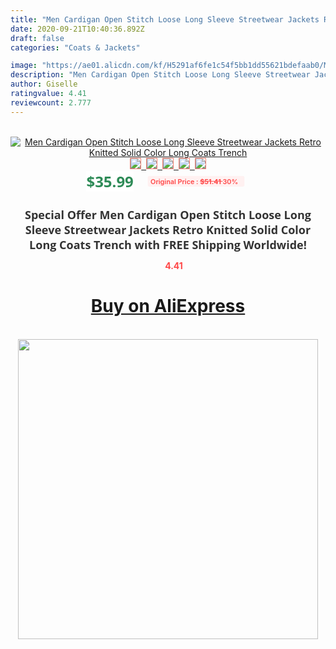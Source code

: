 ```yaml
---
title: "Men Cardigan Open Stitch Loose Long Sleeve Streetwear Jackets Retro Knitted Solid Color Long Coats Trench"
date: 2020-09-21T10:40:36.892Z
draft: false
categories: "Coats & Jackets"

image: "https://ae01.alicdn.com/kf/H5291af6fe1c54f5bb1dd55621bdefaab0/Men-Cardigan-Open-Stitch-Loose-Long-Sleeve-Streetwear-Jackets-Retro-Knitted-Solid-Color-Long-Coats-Trench.png_220x220.png"
description: "Men Cardigan Open Stitch Loose Long Sleeve Streetwear Jackets Retro Knitted Solid Color Long Coats Trench"
author: Giselle
ratingvalue: 4.41
reviewcount: 2.777
---
```

<br>
<div style="text-align: center;">
<a href="https://s.click.aliexpress.com/e/_AS55pL" target="_blank" rel="nofollow noopener noreferrer"><img alt="Men Cardigan Open Stitch Loose Long Sleeve Streetwear Jackets Retro Knitted Solid Color Long Coats Trench" class="magnifier-image" src="https://ae01.alicdn.com/kf/H5291af6fe1c54f5bb1dd55621bdefaab0/Men-Cardigan-Open-Stitch-Loose-Long-Sleeve-Streetwear-Jackets-Retro-Knitted-Solid-Color-Long-Coats-Trench.png_220x220.png_640x640.jpg">
<br>
<img style="border:1px solid salmon" src="https://ae01.alicdn.com/kf/H5291af6fe1c54f5bb1dd55621bdefaab0/Men-Cardigan-Open-Stitch-Loose-Long-Sleeve-Streetwear-Jackets-Retro-Knitted-Solid-Color-Long-Coats-Trench.png_120x120.jpg">&nbsp;&nbsp;<img style="border:1px solid salmon" src="https://ae01.alicdn.com/kf/H02b0f69949264ffcace0d52ce2e413213/Men-Cardigan-Open-Stitch-Loose-Long-Sleeve-Streetwear-Jackets-Retro-Knitted-Solid-Color-Long-Coats-Trench.jpg_120x120.jpg">&nbsp;&nbsp;<img style="border:1px solid salmon" src="https://ae01.alicdn.com/kf/H203cb7d50b0e4f62bfab0aa717d02ad5Q/Men-Cardigan-Open-Stitch-Loose-Long-Sleeve-Streetwear-Jackets-Retro-Knitted-Solid-Color-Long-Coats-Trench.jpg_120x120.jpg">&nbsp;&nbsp;<img style="border:1px solid salmon" src="https://ae01.alicdn.com/kf/H27553d0f4fab426a998687c28d1fe320N/Men-Cardigan-Open-Stitch-Loose-Long-Sleeve-Streetwear-Jackets-Retro-Knitted-Solid-Color-Long-Coats-Trench.jpg_120x120.jpg">&nbsp;&nbsp;<img style="border:1px solid salmon" src="https://ae01.alicdn.com/kf/Hcbc9b2ba40ed4463b81d0900b29b90c5s/Men-Cardigan-Open-Stitch-Loose-Long-Sleeve-Streetwear-Jackets-Retro-Knitted-Solid-Color-Long-Coats-Trench.jpg_120x120.jpg"></a></div><br0>
<div style="text-align: center;"><span style="background-color: white; border: 0px; box-sizing: border-box; color: seagreen; display: inline-block; font-family: &quot;open sans&quot; , &quot;arial&quot; , &quot;helvetica&quot; , sans-serif , &quot;heiti&quot;; font-size: 24px; font-stretch: inherit; font-weight: 700; line-height: inherit; margin: 0px 10px 0px 0px; padding: 0px; vertical-align: middle;">$35.99 </span>
<span style="background: rgb(255 , 241 , 241); border-radius: 3px; border: 0px; box-sizing: border-box; color: #ff4747; display: inline-block; font-family: inherit; font-size: 12px; font-stretch: inherit; font-style: inherit; font-variant: inherit; font-weight: 600; line-height: inherit; margin: 0px; padding: 2px 5px; transform: scale(0.9); vertical-align: middle;">Original Price : <b style="text-decoration: line-through;">$51.41 </b> 30%&nbsp;&nbsp;</span></div>
<h1 style="color: #333333; display: inline-block; font-family: &quot;open sans&quot; , &quot;arial&quot; , &quot;helvetica&quot; , sans-serif , &quot;heiti&quot;; font-size: 18px; font-stretch: inherit; font-weight: 700; text-align: center;">Special Offer Men Cardigan Open Stitch Loose Long Sleeve Streetwear Jackets Retro Knitted Solid Color Long Coats Trench with FREE Shipping Worldwide!</h1>
<div style="color: #ff4747; text-align: center;">
<img src="https://4.bp.blogspot.com/-M0ZcTcb-5uY/XleCXlxnR4I/AAAAAAAAAEc/OrjgMkXV1oMQFaCRZj5HQwOCBcu3w1FegCPcBGAYYCw/s1600/star.png" style="height: 15px;">&nbsp;<b>4.41</b></div>
<div class="button_cont" align="center"><a class="buynow_a" href="https://s.click.aliexpress.com/e/_AS55pL" target="_blank" rel="nofollow noopener noreferrer"><H1>Buy on AliExpress</H1></a></div><br>
<div class="separator" style="clear: both; text-align: center;">
<img src="https://lh3.googleusercontent.com/-pTy5HemUv9M/XlePHvY0dAI/AAAAAAAAAE4/0nX5iRUoIWY8eMW9Dpxeirr157OZliDIgCLcBGAsYHQ/s1600/badge.gif" width="480">
</div>

